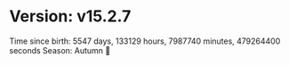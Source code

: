 # Version: v15.2.7
Time since birth: 5547 days, 133129 hours, 7987740 minutes, 479264400 seconds
Season: Autumn 🍁
